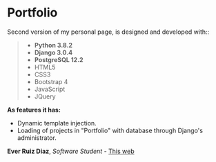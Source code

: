# Portfolio
Second version of my personal page, is designed and developed with::

>- **Python 3.8.2**
>- **Django 3.0.4**
>- **PostgreSQL 12.2**
>- HTML5
>- CSS3
>- Bootstrap 4
>- JavaScript
>- JQuery

**As features it has:** 
- Dynamic template injection.
- Loading of projects in "Portfolio" with database through Django's administrator.

**Ever Ruiz Diaz**, *Software Student* - [This web](http://sinconmasver.pythonanywhere.com/)